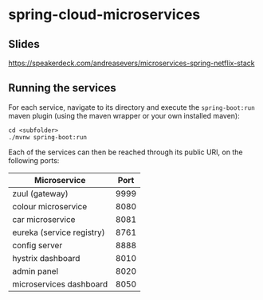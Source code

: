 # spring-cloud-microservices

## Slides

https://speakerdeck.com/andreasevers/microservices-spring-netflix-stack

## Running the services

For each service, navigate to its directory and execute the `spring-boot:run` maven plugin (using the maven wrapper or your own installed maven):
```shell
cd <subfolder>
./mvnw spring-boot:run
```

Each of the services can then be reached through its public URI, on the following ports:

Microservice | Port
--- | ---
zuul (gateway) | 9999
colour microservice | 8080
car microservice | 8081
eureka (service registry) | 8761
config server | 8888
hystrix dashboard | 8010
admin panel | 8020
microservices dashboard | 8050
